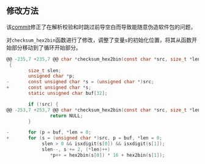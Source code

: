 ## 修改方法

该[commit](https://git.openwrt.org/?p=project/opkg-lede.git;a=commitdiff;h=c09fe2098718807ddbca13ee36e3e38801822946;hp=80d161eb5b95ceb51db989196405eaa00950e03b)修正了在解析校验和时跳过前导空白而导致能随意伪造软件包的问题，

对`checksum_hex2bin`函数进行了修改，调整了变量`s`的初始化位置，将其从函数开始部分移动到了循环开始部分。

```c
@@ -235,7 +235,7 @@ char *checksum_hex2bin(const char *src, size_t *len)
 {
        size_t slen;
        unsigned char *p;
-       const unsigned char *s = (unsigned char *)src;
+       const unsigned char *s;
        static unsigned char buf[32];

        if (!src) {
@@ -253,7 +253,7 @@ char *checksum_hex2bin(const char *src, size_t *len)
                return NULL;
        }

-       for (p = buf, *len = 0;
+       for (s = (unsigned char *)src, p = buf, *len = 0;
             slen > 0 && isxdigit(s[0]) && isxdigit(s[1]);
             slen--, s += 2, (*len)++)
                *p++ = hex2bin(s[0]) * 16 + hex2bin(s[1]);

```

